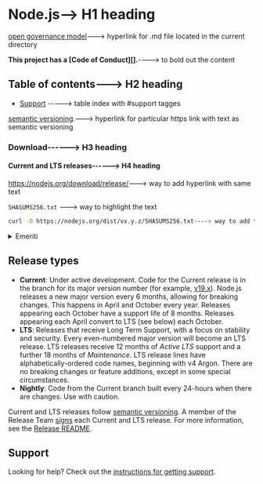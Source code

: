 # Node.js--> H1 heading

[open governance model](./GOVERNANCE.md)---> hyperlink for .md file located in the current directory

**This project has a [Code of Conduct][].**----> to bold out the content

## Table of contents---> H2 heading

* [Support](#support) -----> table index with #support tagges

[semantic versioning](https://semver.org).---> hyperlink for particular https link with text as semantic versioning

### Download------> H3 heading

#### Current and LTS releases------> H4 heading

<https://nodejs.org/download/release/>---> way to add hyperlink with same text

`SHASUMS256.txt` ---> way to highlight the text

```bash
curl -O https://nodejs.org/dist/vx.y.z/SHASUMS256.txt----> way to add the bash command
```

<details>

<summary>Emeriti</summary>

* [yosuke-furukawa](https://github.com/yosuke-furukawa) -
  **Yosuke Furukawa** <<`yosuke.furukawa@gmail.com`>>

</details>

## Release types

* **Current**: Under active development. Code for the Current release is in the
  branch for its major version number (for example,
  [v19.x](https://github.com/nodejs/node/tree/v19.x)). Node.js releases a new
  major version every 6 months, allowing for breaking changes. This happens in
  April and October every year. Releases appearing each October have a support
  life of 8 months. Releases appearing each April convert to LTS (see below)
  each October.
* **LTS**: Releases that receive Long Term Support, with a focus on stability
  and security. Every even-numbered major version will become an LTS release.
  LTS releases receive 12 months of _Active LTS_ support and a further 18 months
  of _Maintenance_. LTS release lines have alphabetically-ordered code names,
  beginning with v4 Argon. There are no breaking changes or feature additions,
  except in some special circumstances.
* **Nightly**: Code from the Current branch built every 24-hours when there are
  changes. Use with caution.

Current and LTS releases follow [semantic versioning](https://semver.org). A
member of the Release Team [signs](#release-keys) each Current and LTS release.
For more information, see the
[Release README](https://github.com/nodejs/Release#readme).

## Support

Looking for help? Check out the
[instructions for getting support](.github/SUPPORT.md).
